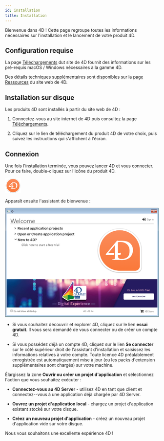 ```yaml
---
id: installation
title: Installation
---
```


Bienvenue dans 4D ! Cette page regroupe toutes les informations nécessaires sur l'installation et le lancement de votre produit 4D.


## Configuration requise

La page [Téléchargements](https://us.4d.com/product-download) dut site de 4D fournit des informations sur les pré-requis macOS / Windows nécessaires à la gamme 4D.

Des détails techniques supplémentaires sont disponibles sur la [page Ressources](https://us.4d.com/resources/feature-release) du site web de 4D.


## Installation sur disque

Les produits 4D sont installés à partir du site web de 4D :

1. Connectez-vous au site internet de 4D puis consultez la page [Téléchargements](https://us.4d.com/product-download).

2. Cliquez sur le lien de téléchargement du produit 4D de votre choix, puis suivez les instructions qui s'affichent à l'écran.


## Connexion

Une fois l'installation terminée, vous pouvez lancer 4D et vous connecter. Pour ce faire, double-cliquez sur l'icône du produit 4D.

![](../assets/en/getStart/logo4d.png)

Apparaît ensuite l'assistant de bienvenue :

![](../assets/en/getStart/welcome2.png)

- Si vous souhaitez découvrir et explorer 4D, cliquez sur le lien **essai gratuit**. Il vous sera demandé de vous connecter ou de créer un compte 4D.

- Si vous possédez déjà un compte 4D, cliquez sur le lien **Se connecter** sur le côté supérieur droit de l'assistant d'installation et saisissez les informations relatives à votre compte. Toute licence 4D préalablement enregistrée est automatiquement mise à jour (ou les packs d'extension supplémentaires sont chargés) sur votre machine.

Élargissez la zone **Ouvrir ou créer un projet d'application** et sélectionnez l'action que vous souhaitez exécuter :

- **Connectez-vous au 4D Server** - utilisez 4D en tant que client et connectez--vous à une application déjà chargée par 4D Server.

- **Ouvrez un projet d'application local** - chargez un projet d'application existant stocké sur votre disque.

- **Créez un nouveau projet d'application** - créez un nouveau projet d'application vide sur votre disque.

Nous vous souhaitons une excellente expérience 4D !

